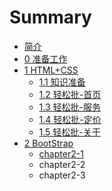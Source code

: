 # Summary

* [简介](README.md)
* [0 准备工作](chapter0.md)
* [1 HTML+CSS](chapter1.md)
  * [1.1 知识准备](chapter1/chapter1-1.md)
  * [1.2 轻松批-首页](chapter1/chapter1-2.md)
  * [1.3 轻松批-服务](chapter1/chapter1-3.md)
  * [1.4 轻松批-定价](chapter1/chapter1-4.md)
  * [1.5 轻松批-关于](chapter1/15-qing-song-6279-guan-yu.md)
* [2 BootStrap](chapter2.md)
  * [chapter2-1](chapter2/chapter2-1.md)
  * chapter2-2
  * chapter2-3

